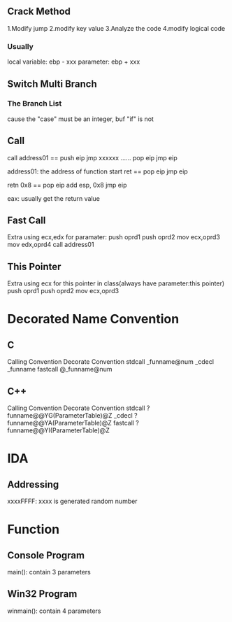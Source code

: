 ## Crack Method
1.Modify jump
2.modify key value
3.Analyze the code
4.modify logical code

### Usually
local variable: ebp - xxx
parameter: ebp + xxx

## Switch Multi Branch
### The Branch List
cause the "case" must be an integer, buf "if" is not


## Call
call address01  ==  push eip
                    jmp xxxxxx
                    ......
                    pop eip
                    jmp eip

address01: the address of function start
ret == pop eip
       jmp eip

retn 0x8 == pop eip
            add esp, 0x8
            jmp eip

eax: usually get the return value

## Fast Call
Extra using ecx,edx for paramater:
push oprd1
push oprd2
mov ecx,oprd3
mov edx,oprd4
call address01

## This Pointer
Extra using ecx for this pointer in class(always have parameter:this pointer)
push oprd1
push oprd2
mov ecx,oprd3

# Decorated Name Convention
## C
Calling Convention      Decorate Convention
stdcall                 _funname@num
_cdecl                  _funname
fastcall                @_funname@num

## C++
Calling Convention      Decorate Convention
stdcall                 ?funname@@YG(ParameterTable)@Z
_cdecl                  ?funname@@YA(ParameterTable)@Z
fastcall                ?funname@@YI(ParameterTable)@Z

# IDA
## Addressing
xxxxFFFF:
xxxx is generated random number

# Function
## Console Program
main(): contain 3 parameters

## Win32 Program
winmain(): contain 4 parameters